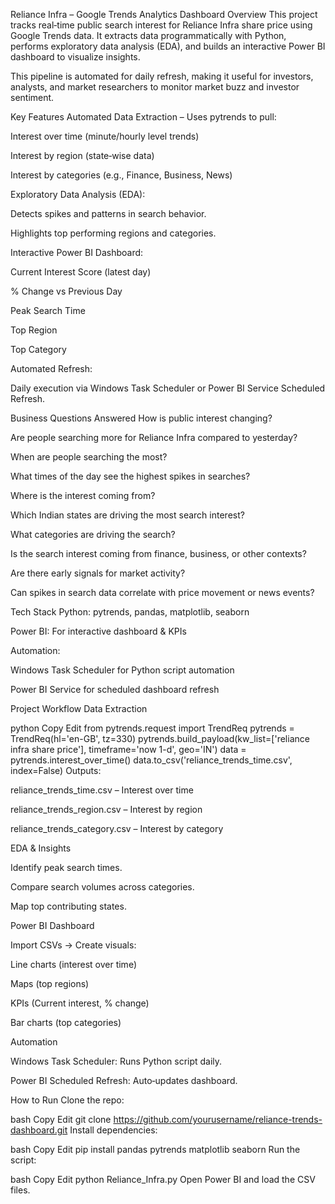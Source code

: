 Reliance Infra – Google Trends Analytics Dashboard
Overview
This project tracks real‑time public search interest for Reliance Infra share price using Google Trends data.
It extracts data programmatically with Python, performs exploratory data analysis (EDA), and builds an interactive Power BI dashboard to visualize insights.

This pipeline is automated for daily refresh, making it useful for investors, analysts, and market researchers to monitor market buzz and investor sentiment.

Key Features
Automated Data Extraction – Uses pytrends to pull:

Interest over time (minute/hourly level trends)

Interest by region (state‑wise data)

Interest by categories (e.g., Finance, Business, News)

Exploratory Data Analysis (EDA):

Detects spikes and patterns in search behavior.

Highlights top performing regions and categories.

Interactive Power BI Dashboard:

Current Interest Score (latest day)

% Change vs Previous Day

Peak Search Time

Top Region

Top Category

Automated Refresh:

Daily execution via Windows Task Scheduler or Power BI Service Scheduled Refresh.

Business Questions Answered
How is public interest changing?

Are people searching more for Reliance Infra compared to yesterday?

When are people searching the most?

What times of the day see the highest spikes in searches?

Where is the interest coming from?

Which Indian states are driving the most search interest?

What categories are driving the search?

Is the search interest coming from finance, business, or other contexts?

Are there early signals for market activity?

Can spikes in search data correlate with price movement or news events?

Tech Stack
Python: pytrends, pandas, matplotlib, seaborn

Power BI: For interactive dashboard & KPIs

Automation:

Windows Task Scheduler for Python script automation

Power BI Service for scheduled dashboard refresh

Project Workflow
Data Extraction

python
Copy
Edit
from pytrends.request import TrendReq
pytrends = TrendReq(hl='en-GB', tz=330)
pytrends.build_payload(kw_list=['reliance infra share price'], timeframe='now 1-d', geo='IN')
data = pytrends.interest_over_time()
data.to_csv('reliance_trends_time.csv', index=False)
Outputs:

reliance_trends_time.csv – Interest over time

reliance_trends_region.csv – Interest by region

reliance_trends_category.csv – Interest by category

EDA & Insights

Identify peak search times.

Compare search volumes across categories.

Map top contributing states.

Power BI Dashboard

Import CSVs → Create visuals:

Line charts (interest over time)

Maps (top regions)

KPIs (Current interest, % change)

Bar charts (top categories)

Automation

Windows Task Scheduler: Runs Python script daily.

Power BI Scheduled Refresh: Auto‑updates dashboard.

How to Run
Clone the repo:

bash
Copy
Edit
git clone https://github.com/yourusername/reliance-trends-dashboard.git
Install dependencies:

bash
Copy
Edit
pip install pandas pytrends matplotlib seaborn
Run the script:

bash
Copy
Edit
python Reliance_Infra.py
Open Power BI and load the CSV files.
